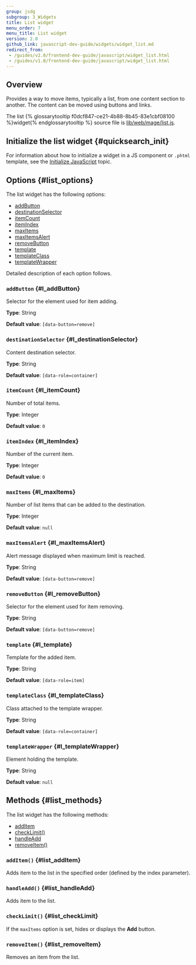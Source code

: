 ```yaml
---
group: jsdg
subgroup: 3_Widgets
title: List widget
menu_order: 7 
menu_title: List widget
version: 2.0
github_link: javascript-dev-guide/widgets/widget_list.md
redirect_from:
 - /guides/v2.0/frontend-dev-guide/javascript/widget_list.html
 - /guides/v1.0/frontend-dev-guide/javascript/widget_list.html
---
```

## Overview

Provides a way to move items, typically a list, from one content section to another.
The content can be moved using buttons and links. 

The list {% glossarytooltip f0dcf847-ce21-4b88-8b45-83e1cbf08100 %}widget{% endglossarytooltip %} source file is <a href="{{ site.mage2000url }}lib/web/mage/list.js" target="_blank">lib/web/mage/list.js</a>.

## Initialize the list widget   {#quicksearch_init}

For information about how to initialize a widget in a JS component or `.phtml` template, see the <a href="{{ page.baseurl }}/javascript-dev-guide/javascript/js_init.html" target="_blank">Initialize JavaScript</a> topic.

## Options   {#list_options}

The list widget has the following options:
<ul>
<li><a href="#l_addButton">addButton</a></li>
<li><a href="#l_destinationSelector">destinationSelector</a></li>
<li><a href="#l_itemCount">itemCount</a></li>
<li><a href="#l_itemIndex">itemIndex</a></li>
<li><a href="#l_maxItems">maxItems</a></li>
<li><a href="#l_maxItemsAlert">maxItemsAlert</a></li>
<li><a href="#l_removeButton">removeButton</a></li>
<li><a href="#l_template">template</a></li>
<li><a href="#l_templateClass">templateClass</a></li>
<li><a href="#l_templateWrapper">templateWrapper</a></li>
</ul>

Detailed description of each option follows.

### `addButton`   {#l_addButton}

Selector for the element used for item adding. 

**Type**: String

**Default value**: `[data-button=remove]`

### `destinationSelector`   {#l_destinationSelector}

Content destination selector.

**Type**: String

**Default value**: `[data-role=container]`

### `itemCount`   {#l_itemCount}

Number of total items.

**Type**: Integer 

**Default value**: `0`

### `itemIndex`   {#l_itemIndex}

Number of the current item.

**Type**: Integer

**Default value**: `0`

### `maxItems`   {#l_maxItems}

Number of list items that can be added to the destination.

**Type**: Integer

**Default value**: `null`

### `maxItemsAlert`   {#l_maxItemsAlert}

Alert message displayed when maximum limit is reached.

**Type**: String

**Default value**: `[data-button=remove]`

### `removeButton`   {#l_removeButton}

Selector for the element used for item removing. 

**Type**: String

**Default value**: `[data-button=remove]`

### `template`   {#l_template}

Template for the added item.

**Type**: String

**Default value**: `[data-role=item]`

### `templateClass`   {#l_templateClass}

Class attached to the template wrapper.

**Type**: String

**Default value**: `[data-role=container]`

### `templateWrapper`   {#l_templateWrapper}

Element holding the template.

**Type**: String

**Default value**: `null`

## Methods   {#list_methods}

The list widget has the following methods:
<ul>
<li><a href="#list_addItem">addItem</a></li>
<li><a href="#list_checkLimit">checkLimit()</a></li>
<li><a href="#list_handleAdd">handleAdd</a></li>
<li><a href="#list_removeItem">removeItem()</a></li>
</ul>

### `addItem()`   {#list_addItem}

Adds item to the list in the specified order (defined by the index parameter).

### `handleAdd()`   {#list_handleAdd}

Adds item to the list.

### `checkLimit()`   {#list_checkLimit}

If the `maxItems` option is set, hides or displays the **Add** button.


### `removeItem()`   {#list_removeItem}

Removes an item from the list.




